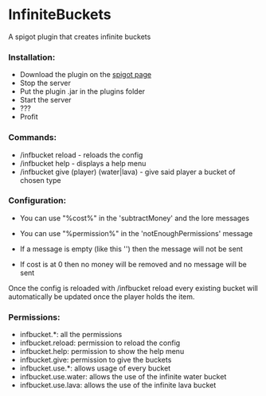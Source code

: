 # InfiniteBuckets
A spigot plugin that creates infinite buckets

### Installation:

- Download the plugin on the [spigot page](https://www.spigotmc.org/resources/infinite-buckets.78725/)
- Stop the server
- Put the plugin .jar in the plugins folder
- Start the server
- ???
- Profit

### Commands:
- /infbucket reload - reloads the config
- /infbucket help - displays a help menu
- /infbucket give (player) (water|lava) - give said player a bucket of chosen type

### Configuration:

- You can use "%cost%" in the 'subtractMoney' and the lore messages
- You can use "%permission%" in the 'notEnoughPermissions' message

- If a message is empty (like this '') then the message will not be sent
- If cost is at 0 then no money will be removed and no message will be sent

Once the config is reloaded with /infbucket reload every existing bucket will automatically be updated once the player holds the item.

### Permissions:

- infbucket.*: all the permissions
- infbucket.reload: permission to reload the config
- infbucket.help: permission to show the help menu
- infbucket.give: permission to give the buckets
- infbucket.use.*: allows usage of every bucket
- infbucket.use.water: allows the use of the infinite water bucket
- infbucket.use.lava: allows the use of the infinite lava bucket
